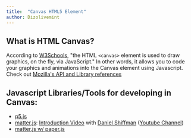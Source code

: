 ```yaml
---
title:  "Canvas HTML5 Element"
author: Dizolivemint
---
```

## What is **HTML Canvas**? 
According to [W3Schools][W3Schools], "the HTML ```<canvas>``` element is used to draw graphics, on the fly, via JavaScript."
In other words, it allows you to code your graphics and animations into the Canvas element using Javascript. Check out [Mozilla's API and Library references](https://developer.mozilla.org/en-US/docs/Web/API/Canvas_API)    
## Javascript Libraries/Tools for developing in Canvas:
*   [p5.js](http://p5js.org/)
*   [matter.js](https://github.com/liabru/matter-js): [Introduction Video](https://youtu.be/urR596FsU68) with [Daniel Shiffman](http://shiffman.net/) ([Youtube Channel](https://www.youtube.com/user/shiffman/featured))
*   [matter.js w/ paper.js](http://superblob.org/)

[W3Schools]:https://www.w3schools.com/html/html5_canvas.asp
